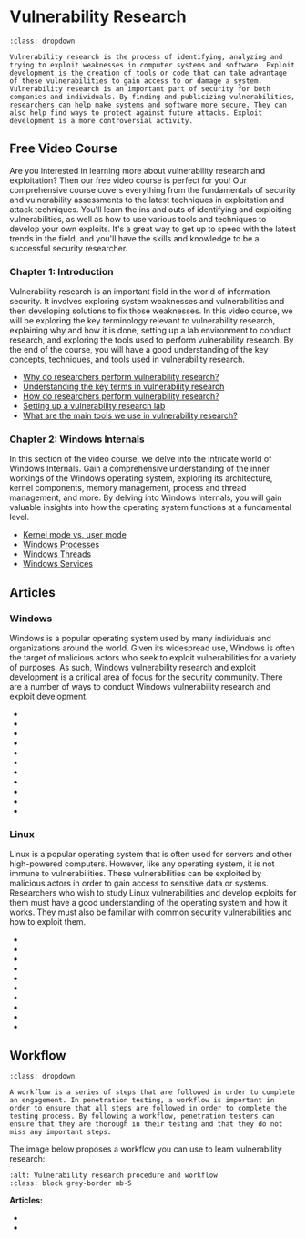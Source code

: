 # Vulnerability Research

```{admonition} What is Vulnerability Research and Exploitation?
:class: dropdown

Vulnerability research is the process of identifying, analyzing and trying to exploit weaknesses in computer systems and software. Exploit development is the creation of tools or code that can take advantage of these vulnerabilities to gain access to or damage a system. Vulnerability research is an important part of security for both companies and individuals. By finding and publicizing vulnerabilities, researchers can help make systems and software more secure. They can also help find ways to protect against future attacks. Exploit development is a more controversial activity.
```

## Free Video Course

Are you interested in learning more about vulnerability research and exploitation? Then our free video course is perfect for you! Our comprehensive course covers everything from the fundamentals of security and vulnerability assessments to the latest techniques in exploitation and attack techniques. You'll learn the ins and outs of identifying and exploiting vulnerabilities, as well as how to use various tools and techniques to develop your own exploits. It's a great way to get up to speed with the latest trends in the field, and you'll have the skills and knowledge to be a successful security researcher.

### Chapter 1: Introduction

Vulnerability research is an important field in the world of information security. It involves exploring system weaknesses and vulnerabilities and then developing solutions to fix those weaknesses. In this video course, we will be exploring the key terminology relevant to vulnerability research, explaining why and how it is done, setting up a lab environment to conduct research, and exploring the tools used to perform vulnerability research. By the end of the course, you will have a good understanding of the key concepts, techniques, and tools used in vulnerability research.

- [Why do researchers perform vulnerability research?](https://youtu.be/lD34wkOcCRE)
- [Understanding the key terms in vulnerability research](https://youtu.be/9ndLyvn4byg)
- [How do researchers perform vulnerability research?](https://youtu.be/zzHZ3is-zbA)
- [Setting up a vulnerability research lab](https://youtu.be/PRXXGSKvcAI)
- [What are the main tools we use in vulnerability research?](https://youtu.be/9jkIAblT4xg)

### Chapter 2: Windows Internals

In this section of the video course, we delve into the intricate world of Windows Internals. Gain a comprehensive understanding of the inner workings of the Windows operating system, exploring its architecture, kernel components, memory management, process and thread management, and more. By delving into Windows Internals, you will gain valuable insights into how the operating system functions at a fundamental level.

- [Kernel mode vs. user mode](https://youtu.be/r440y3cICRA)
- [Windows Processes](https://youtu.be/y35pdF4RgFM)
- [Windows Threads](https://youtu.be/eKJY7ywSMtQ)
- [Windows Services](https://youtu.be/G2v-dEagPxQ)

## Articles

### Windows

Windows is a popular operating system used by many individuals and organizations around the world. Given its widespread use, Windows is often the target of malicious actors who seek to exploit vulnerabilities for a variety of purposes. As such, Windows vulnerability research and exploit development is a critical area of focus for the security community. There are a number of ways to conduct Windows vulnerability research and exploit development.

* [](windows-exploitation-seh-based-overflow)
* [](basic-windows-shellcoding)
* [](windows-egg-hunting)
* [](windows-universal-shellcoding-x86)
* [](hands-on-windows-shellcoding-create-rop-via-mona.py)
* [](windows-exploit-countermeasures-part-1)
* [](windows-exploitation-stack-overflow-part-1)
* [](windows-exploitation-stack-overflow-part-2)
* [](powershell-shellcode-part-1)
* [](powershell-shellcode-part-2)
* [](dll-injection)

### Linux

Linux is a popular operating system that is often used for servers and other high-powered computers. However, like any operating system, it is not immune to vulnerabilities. These vulnerabilities can be exploited by malicious actors in order to gain access to sensitive data or systems. Researchers who wish to study Linux vulnerabilities and develop exploits for them must have a good understanding of the operating system and how it works. They must also be familiar with common security vulnerabilities and how to exploit them.

* [](introduction-to-linux-binary-exploitation-part-1)
* [](linux-exploitation-stack-smashing)
* [](linux-exploitation-abusing-eip)
* [](linux-exploitation-evading-exploit-protection)
* [](linux-exploitation-basic-linux-shellcoding)
* [](linux-exploitation-linux-reverse-tcp-shellcode)
* [](linux-exploitation-x64-shellcode)
* [](linux-exploitation-format-string-vulnerabilities-and-exploitation)
* [](linux-rop-exploitation-example)
* [](linux-exploitation-advanced-exploit-protection-evasion)

## Workflow

```{admonition} What is a workflow?
:class: dropdown

A workflow is a series of steps that are followed in order to complete an engagement. In penetration testing, a workflow is important in order to ensure that all steps are followed in order to complete the testing process. By following a workflow, penetration testers can ensure that they are thorough in their testing and that they do not miss any important steps. 
```

The image below proposes a workflow you can use to learn vulnerability research:

```{thumbnail} ../images/procedures/vulnerability-research-and-exploitation.svg
:alt: Vulnerability research procedure and workflow
:class: block grey-border mb-5
```

**Articles:**

* [](introduction-to-the-vulnerability-research-and-exploitation-workflow)
* [](using-contextual-analysis-to-decide-on-a-target-software-for-vulnerability-research)